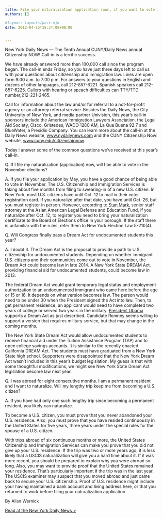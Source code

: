 ```yaml
---
title: File your naturalization application soon, if you want to vote in the November elections
authors: []

#layout: layouts/post.njk
date: 2012-04-25T18:34:08+00:00


---
```


New York Daily News — The Tenth Annual CUNY/Daily News annual Citizenship NOW! Call-in is a terrific success.

We have already answered more than 100,000 call since the program
began. The call-in ends Friday, so you have just three days left to call
us with your questions about citizenship and immigration law. Lines are
open form 9:00 a.m. to 7:00 p.m. For answers to your questions in
English and dozens of other languages, call 212-857-6221. Spanish
speakers call 212-857-6225. Callers with hearing or speach difficulties
can TTY/TTD number,212-221-2465.

Call for information about the law and/or for referral to a
not-for-profit agency or an attorney referral service. Besides the Daily
News, the City University of New York, and media partner Univision,
this year’s call-in sponsors include the American Immigration Lawyers
Association, the Legal Aid Society, Cisco, Gristedes, WADO 1280 AM, La
Que Buena 92.7 and BlueWater, a Presidio Company. You can learn more
about the call-in at the Daily News website, www.nydailynews.com and the
CUNY Citizenship Now! website, www.cuny.edu/citizenshipnow.

Today I answer some of the common questions we’ve received at this year’s call-in.

Q. If I file my naturalization (application) now, will I be able to vote in the November elections?

A. If you file your application by May, you have a good chance of being
able to vote in November. The U.S. Citizenship and Immigration Services
is taking about five months from filing to swearing-in of a new U.S.
citizen. In New York, most U.S. citizens have until Oct. 12 to mail in
their voter registration card. If you naturalize after that date, you
have until Oct. 26, but you must register in person. However, according
to [Stan Mark][1],
senior staff attorney at the Asian American Legal Defense and Education
Fund, if you naturalize after Oct. 12, to register you need to bring
your naturalization certificate to the Board of Elections office in your
borough. If the staff there is unfamiliar with the rules, refer them to
New York Election Law 5-210(4).

Q. Will Congress finally pass a Dream Act for undocumented students this year?

A. I doubt it. The Dream Act is the proposal to provide a path to U.S.
citizenship for undocumented students. Depending on whether immigrant
U.S. citizens and their communities come out to vote in November, the
Dream Act could become law in late 2014. A New York State DREAM Act,
providing financial aid for undocumented students, could become law in
2013.

The federal Dream Act would grant temporary legal status and employment
authorization to an undocumented immigrant who came here before the age
or 15 or 16. It depends on what version becomes law. The person would
need to be under 30 when the President signed the Act into law. Then, to
get permanent residence, an applicant would need to have completed two
years of college or served two years in the military. [President Obama][2]
supports a Dream Act as just described. Candidate Romney seems willing
to support a version that requires military service, but that may change
in the coming months.

The New York State Dream Act would allow undocumented students to receive financial aid under the Tuition Assistance Program (TAP) and to open college savings accounts. It is similar to the recently enacted California DREAM Act. The students must have graduated from a New York State high school. Supporters were disappointed that the New York Dream Act wasn’t included in this year’s budget legislation. My guess is that with some thoughtful modifications, we might see New York State Dream Act legislation become law next year.

Q. I was abroad for eight consecutive months. I am a permanent resident and I want to naturalize. Will my lengthy trip keep me from becoming a U.S. citizen?

A. If you have had only one such lengthy trip since becoming a permanent resident, you likely can naturalize.

To become a U.S. citizen, you must prove that you never abandoned your U.S. residence. Also, you must prove that you have resided continuously in the United States for five years, three years under the special rules for the spouse of a U.S. citizen.

With trips abroad of six continuous months or more, the United States Citizenship and Immigration Services can make you prove that you did not give up your U.S. residence. If the trip was two or more years ago, it is less likely that a USCIS naturalization will give you a hard time about it. If it was more recent, you should be prepared to explain why you were abroad so long. Also, you may want to provide proof that the United States remained your residence. That’s particularly important if the trip was in the last year. The USCIS examiner may suspect that you moved abroad and just came back to secure your U.S. citizenship. Proof of U.S. residence might include your having maintained a bank account and living address here, or that you returned to work before filing your naturalization application.

By Allan Wernick

[Read at the New York Daily News >](https://www.nydailynews.com/new-york/citizenship-now/file-naturalization-application-vote-november-elections-article-1.1066234?pgno=1)

[1]: https://www.nydailynews.com/topics/Stan+Mark "Stan Mark"

[2]: https://www.nydailynews.com/topics/Barack+Obama "Barack Obama"
